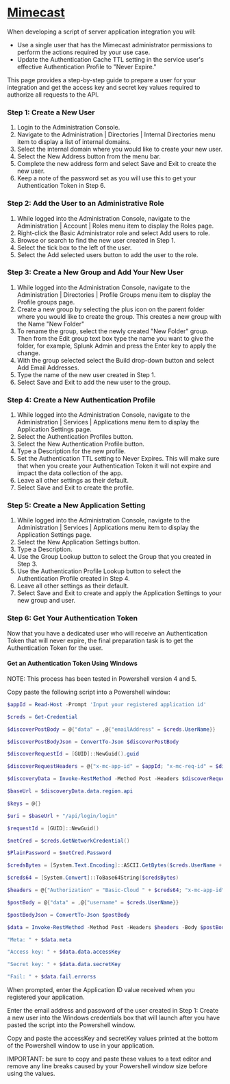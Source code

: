 # [Mimecast](https://integrations.mimecast.com/documentation/api-overview/authentication-scripts-server-apps/)

When developing a script of server application integration you will:

-   Use a single user that has the Mimecast administrator permissions to perform the actions required by your use case.
-   Update the Authentication Cache TTL setting in the service user's effective Authentication Profile to "Never Expire."

This page provides a step-by-step guide to prepare a user for your integration and get the access key and secret key values required to authorize all requests to the API.

### Step 1: Create a New User

1. Login to the Administration Console.
2. Navigate to the Administration | Directories | Internal Directories menu item to display a list of internal domains.
3. Select the internal domain where you would like to create your new user.
4. Select the New Address button from the menu bar.
5. Complete the new address form and select Save and Exit to create the new user.
6. Keep a note of the password set as you will use this to get your Authentication Token in Step 6.

### Step 2: Add the User to an Administrative Role

1. While logged into the Administration Console, navigate to the Administration | Account | Roles menu item to display the Roles page.
2. Right-click the Basic Administrator role and select Add users to role.
3. Browse or search to find the new user created in Step 1.
4. Select the tick box to the left of the user.
5. Select the Add selected users button to add the user to the role.

### Step 3: Create a New Group and Add Your New User

1. While logged into the Administration Console, navigate to the Administration | Directories | Profile Groups menu item to display the Profile groups page.
2. Create a new group by selecting the plus icon on the parent folder where you would like to create the group. This creates a new group with the Name "New Folder"
3. To rename the group, select the newly created "New Folder" group. Then from the Edit group text box type the name you want to give the folder, for example, Splunk Admin and press the Enter key to apply the change.
4. With the group selected select the Build drop-down button and select Add Email Addresses.
5. Type the name of the new user created in Step 1.
6. Select Save and Exit to add the new user to the group.

### Step 4: Create a New Authentication Profile

1. While logged into the Administration Console, navigate to the Administration | Services | Applications menu item to display the Application Settings page.
2. Select the Authentication Profiles button.
3. Select the New Authentication Profile button.
4. Type a Description for the new profile.
5. Set the Authentication TTL setting to Never Expires. This will make sure that when you create your Authentication Token it will not expire and impact the data collection of the app.
6. Leave all other settings as their default.
7. Select Save and Exit to create the profile.

### Step 5: Create a New Application Setting

1. While logged into the Administration Console, navigate to the Administration | Services | Applications menu item to display the Application Settings page.
2. Select the New Application Settings button.
3. Type a Description.
4. Use the Group Lookup button to select the Group that you created in Step 3.
5. Use the Authentication Profile Lookup button to select the Authentication Profile created in Step 4.
6. Leave all other settings as their default.
7. Select Save and Exit to create and apply the Application Settings to your new group and user.

### Step 6: Get Your Authentication Token

Now that you have a dedicated user who will receive an Authentication Token that will never expire, the final preparation task is to get the Authentication Token for the user.

#### Get an Authentication Token Using Windows

NOTE: This process has been tested in Powershell version 4 and 5.

Copy paste the following script into a Powershell window:

```powershell
$appId = Read-Host -Prompt 'Input your registered application id'

$creds = Get-Credential

$discoverPostBody = @{"data" = ,@{"emailAddress" = $creds.UserName}}

$discoverPostBodyJson = ConvertTo-Json $discoverPostBody

$discoverRequestId = [GUID]::NewGuid().guid

$discoverRequestHeaders = @{"x-mc-app-id" = $appId; "x-mc-req-id" = $discoverRequestId; "Content-Type" = "application/json"}

$discoveryData = Invoke-RestMethod -Method Post -Headers $discoverRequestHeaders -Body $discoverPostBodyJson -Uri "https://api.mimecast.com/api/login/discover-authentication"

$baseUrl = $discoveryData.data.region.api

$keys = @{}

$uri = $baseUrl + "/api/login/login"

$requestId = [GUID]::NewGuid()

$netCred = $creds.GetNetworkCredential()

$PlainPassword = $netCred.Password

$credsBytes = [System.Text.Encoding]::ASCII.GetBytes($creds.UserName + ":" + $PlainPassword)

$creds64 = [System.Convert]::ToBase64String($credsBytes)

$headers = @{"Authorization" = "Basic-Cloud " + $creds64; "x-mc-app-id" = $appId; "x-mc-req-id" = $requestId; "Content-Type" = "application/json"}

$postBody = @{"data" = ,@{"username" = $creds.UserName}}

$postBodyJson = ConvertTo-Json $postBody

$data = Invoke-RestMethod -Method Post -Headers $headers -Body $postBodyJson -Uri $uri

"Meta: " + $data.meta

"Access key: " + $data.data.accessKey

"Secret key: " + $data.data.secretKey

"Fail: " + $data.fail.errorss
```

When prompted, enter the Application ID value received when you registered your application.

Enter the email address and password of the user created in Step 1: Create a new user into the Windows credentials box that will launch after you have pasted the script into the Powershell window.

Copy and paste the accessKey and secretKey values printed at the bottom of the Powershell window to use in your application.

IMPORTANT: be sure to copy and paste these values to a text editor and remove any line breaks caused by your Powershell window size before using the values.
